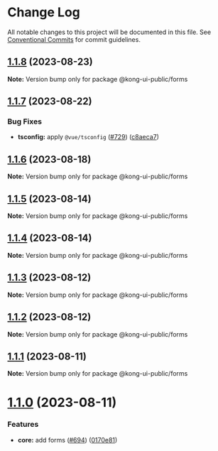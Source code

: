 # Change Log

All notable changes to this project will be documented in this file.
See [Conventional Commits](https://conventionalcommits.org) for commit guidelines.

## [1.1.8](https://github.com/Kong/public-ui-components/compare/@kong-ui-public/forms@1.1.7...@kong-ui-public/forms@1.1.8) (2023-08-23)

**Note:** Version bump only for package @kong-ui-public/forms





## [1.1.7](https://github.com/Kong/public-ui-components/compare/@kong-ui-public/forms@1.1.6...@kong-ui-public/forms@1.1.7) (2023-08-22)


### Bug Fixes

* **tsconfig:** apply `@vue/tsconfig` ([#729](https://github.com/Kong/public-ui-components/issues/729)) ([c8aeca7](https://github.com/Kong/public-ui-components/commit/c8aeca7bed27ad0347183744096a5524d1852568))





## [1.1.6](https://github.com/Kong/public-ui-components/compare/@kong-ui-public/forms@1.1.5...@kong-ui-public/forms@1.1.6) (2023-08-18)

**Note:** Version bump only for package @kong-ui-public/forms





## [1.1.5](https://github.com/Kong/public-ui-components/compare/@kong-ui-public/forms@1.1.4...@kong-ui-public/forms@1.1.5) (2023-08-14)

**Note:** Version bump only for package @kong-ui-public/forms





## [1.1.4](https://github.com/Kong/public-ui-components/compare/@kong-ui-public/forms@1.1.3...@kong-ui-public/forms@1.1.4) (2023-08-14)

**Note:** Version bump only for package @kong-ui-public/forms





## [1.1.3](https://github.com/Kong/public-ui-components/compare/@kong-ui-public/forms@1.1.2...@kong-ui-public/forms@1.1.3) (2023-08-12)

**Note:** Version bump only for package @kong-ui-public/forms





## [1.1.2](https://github.com/Kong/public-ui-components/compare/@kong-ui-public/forms@1.1.1...@kong-ui-public/forms@1.1.2) (2023-08-12)

**Note:** Version bump only for package @kong-ui-public/forms





## [1.1.1](https://github.com/Kong/public-ui-components/compare/@kong-ui-public/forms@1.1.0...@kong-ui-public/forms@1.1.1) (2023-08-11)

**Note:** Version bump only for package @kong-ui-public/forms





# [1.1.0](https://github.com/Kong/public-ui-components/compare/@kong-ui-public/forms@0.1.3...@kong-ui-public/forms@1.1.0) (2023-08-11)


### Features

* **core:** add forms ([#694](https://github.com/Kong/public-ui-components/issues/694)) ([0170e81](https://github.com/Kong/public-ui-components/commit/0170e8109cb001eaa5631adc4f789b6ffbfb10b1))
